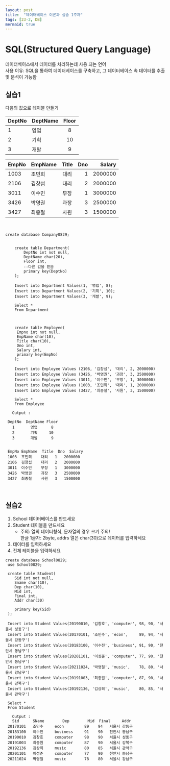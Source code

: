 ```yaml
---
layout: post
title:  "데이터베이스 이론과 실습 1주차"
tags: [23-2, DB]
mermaid: true
---
```



# SQL(Structured Query Language)
데이터베이스에서 데이터를 처리하는데 사용 되는 언어 <br/>
사용 이유: SQL을 통하여 데이터베이스를 구축하고, 그 데이터베이스 속 데이터를 추출 및 분석이 가능함 <br/>

## 실습1
  다음의 값으로 테이블 만들기

| DeptNo |DeptName | Floor |
|---|:---|:---:|
| 1 | 영업 | 8  |
| 2 | 기획 | 10 |
| 3 | 개발 | 9  |
   
|EmpNo|EmpName | Title | Dno | Salary |
|---|:---|:---:|---:|---:|
| 1003 | 조민희 | 대리 | 1 | 2000000 |
| 2106 | 김창섭 | 대리 | 2 | 2000000 |
| 3011 | 이수민 | 부장 | 1 | 3000000 |
| 3426 | 박영권 | 과장 | 3 | 2500000 |
| 3427 | 최종철 | 사원 | 3 | 1500000 |

<br/>

```
create database Company0829;
	
	
	create table Department(
		DeptNo int not null,
		DeptName char(20),
		Floor int,
		--다른 값을 받음
		primary key(DeptNo)
	);

	Insert into Department Values(1, '영업', 8);
	Insert into Department Values(2, '기획', 10);
	Insert into Department Values(3, '개발', 9);

	Select *
	From Department



	create table Employee(
	 Empno int not null,
	 EmpName char(10),
	 Title char(10),
	 Dno int,
	 Salary int,
	 primary key(EmpNo)
	);

	Insert into Employee Values (2106, '김창섭', '대리', 2, 2000000)
	Insert into Employee Values (3426, '박영권', '과장', 3, 2500000)
	Insert into Employee Values (3011, '이수민', '부장', 1, 3000000)
	Insert into Employee Values (1003, '조민희', '대리', 1, 2000000)
	Insert into Employee Values (3427, '최종철', '사원', 3, 1500000)

	Select *
	From Employee
```
```
   Output :

 DeptNo  DeptName Floor
   1       영업      8
   2       기획     10
   3       개발      9

   
 EmpNo EmpName  Title  Dno  Salary 
 1003  조민희    대리   1   2000000
 2106  김창섭    대리   2   2000000
 3011  이수민    부장   1   3000000
 3426  박영권    과장   3   2500000
 3427  최종철    사원   3   1500000
```
<br/>


## 실습2
1. School 데이터베이스를 만드세요
2. Student 테이블을 만드세요 <br/>
   - 주의: 열의 데이터형식, 문자열의 경우 크기 주의! <br/>
  		한글 1글자: 2byte, addrs 열은 char(30)으로 데이터를 입력하세요
3. 데이터를 입력하세요
4. 전체 테이블을 입력하세요
   
```
create database School0829;
 use School0829;

 create table Student(
	Sid int not null,
	Sname char(10),
	Dep char(10),
	Mid int,
	Final int,
	Addr char(30)

	primary key(Sid)
 );

 Insert into Student Values(20190010, '김창호', 'computer', 98, 90, '서울시 성동구')
 Insert into Student Values(20170101, '조민수', 'econ',     89, 94, '서울시 강동구')
 Insert into Student Values(20183100, '이수전', 'business', 91, 90, '천안시 동남구')
 Insert into Student Values(20201101, '이성준', 'computer', 77, 90, '천안시 동남구')
 Insert into Student Values(20211024, '박영철', 'music',    78, 80, '서울시 강남구')
 Insert into Student Values(20191003, '최종원', 'computer', 87, 90, '서울시 강북구')
 Insert into Student Values(20192136, '김상희', 'music',    80, 85, '서울시 관악구')

 Select *
 From Student
```
```
   Output : 
   Sid		SName		 Dep  		Mid  Final	   Addr
 20170101	조민수    	econ      	 89    94 	서울시 강동구                 
 20183100	이수전    	business  	 91    90 	천안시 동남구                 
 20190010	김창호    	computer  	 98    90 	서울시 성동구                 
 20191003	최종원    	computer  	 87    90 	서울시 강북구                 
 20192136	김상희    	music     	 80    85 	서울시 관악구                 
 20201101	이성준    	computer  	 77    90 	천안시 동남구                 
 20211024	박영철    	music     	 78    80 	서울시 강남구                 
```
   

